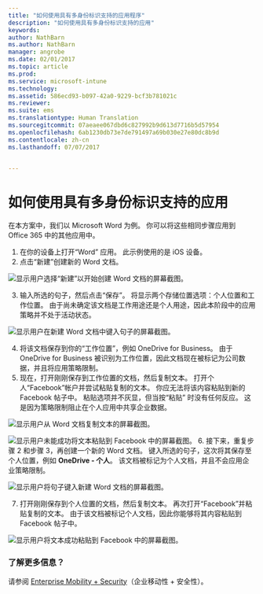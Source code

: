 ```yaml
---
title: "如何使用具有多身份标识支持的应用程序"
description: "如何使用具有多身份标识支持的应用"
keywords: 
author: NathBarn
ms.author: NathBarn
manager: angrobe
ms.date: 02/01/2017
ms.topic: article
ms.prod: 
ms.service: microsoft-intune
ms.technology: 
ms.assetid: 586ecd93-b097-42a0-9229-bcf3b781021c
ms.reviewer: 
ms.suite: ems
ms.translationtype: Human Translation
ms.sourcegitcommit: 07aeaee067dbd6c827992b9d613d7716b5d57954
ms.openlocfilehash: 6ab1230db73e7de791497a69b030e27e80dc8b9d
ms.contentlocale: zh-cn
ms.lasthandoff: 07/07/2017


---
```


# <a name="how-to-use-apps-with-multi-identity-support"></a>如何使用具有多身份标识支持的应用

在本方案中，我们以 Microsoft Word 为例。 你可以将这些相同步骤应用到 Office 365 中的其他应用中。
1.  在你的设备上打开“Word”  应用。 此示例使用的是 iOS 设备。
2.  点击“新建”创建新的 Word 文档。

  ![显示用户选择“新建”以开始创建 Word 文档的屏幕截图。](./media/ft-multiID-1-createDoc.png)

3.  输入所选的句子，然后点击“保存”。 将显示两个存储位置选项：个人位置和工作位置。 由于尚未确定该文档是工作用途还是个人用途，因此本阶段中的应用策略并不处于活动状态。

  ![显示用户在新建 Word 文档中键入句子的屏幕截图。](./media/ft-multiID-2-saveDoc.png)

4.  将该文档保存到你的“工作位置”，例如 OneDrive for Business。 由于 OneDrive for Business 被识别为工作位置，因此文档现在被标记为公司数据，并且将应用策略限制。
5.  现在，打开刚刚保存到工作位置的文档，然后复制文本。 打开个人“Facebook”帐户并尝试粘贴复制的文本。 你应无法将该内容粘贴到新的 Facebook 帖子中。 粘贴选项并不灰显，但当按“粘贴” 时没有任何反应。 这是因为策略限制阻止在个人应用中共享企业数据。

  ![显示用户从 Word 文档复制文本的屏幕截图。 ](./media/ft-multiID-3-copyText.png)

  ![显示用户未能成功将文本粘贴到 Facebook 中的屏幕截图。](./media/ft-multiID-4-pasteInFB.png)
6.  接下来，重复步骤 2 和步骤 3，再创建一个新的 Word 文档。 键入所选的句子，这次将其保存至个人位置，例如 **OneDrive - 个人**。 该文档被标记为个人文档，并且不会应用企业策略限制。

  ![显示用户将句子键入新建 Word 文档的屏幕截图。](./media/ft-multiID-5-createDoc.png)

7.  打开刚刚保存到个人位置的文档，然后复制文本。 再次打开“Facebook”并粘贴复制的文本。 由于该文档被标记个人文档，因此你能够将其内容粘贴到 Facebook 帖子中。

  ![显示用户将文本成功粘贴到 Facebook 中的屏幕截图。](./media/ft-multiID-6-copyText.png)

### <a name="want-to-learn-more"></a>了解更多信息？
请参阅 [Enterprise Mobility + Security](https://www.microsoft.com/en-us/server-cloud/enterprise-mobility/overview.aspx)（企业移动性 + 安全性）。

